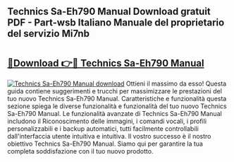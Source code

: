## Technics Sa-Eh790 Manual Download gratuit PDF - Part-wsb Italiano Manuale del proprietario del servizio Mi7nb

# <h2><a href="http://dfc3gt.blite.top/?on=Technics+Sa-Eh790+Manual">🔗Download 👉🔴 Technics Sa-Eh790 Manual</a></h2>

[![Technics Sa-Eh790 Manual download](https://i.imgur.com/lujVjoI.png)](http://dfc3gt.blite.top/?on=Technics+Sa-Eh790+Manual)
Ottieni il massimo da esso! Questa guida contiene suggerimenti e trucchi per massimizzare le prestazioni del tuo nuovo Technics Sa-Eh790 Manual. Caratteristiche e funzionalità questa sezione spiega le diverse funzionalità e funzionalità del tuo nuovo Technics Sa-Eh790 Manual. Le funzionalità avanzate di Technics Sa-Eh790 Manual includono il Riconoscimento delle immagini, i comandi vocali, i profili personalizzabili e i backup automatici, tutti facilmente controllabili dall'interfaccia utente intuitiva e intuitiva. Il vostro successo è il nostro obiettivo Technics Sa-Eh790 Manual. Siamo qui per garantire la tua completa soddisfazione con il tuo nuovo prodotto.
